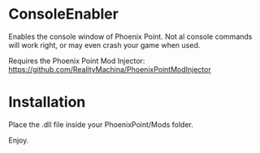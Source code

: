 # ConsoleEnabler
Enables the console window of Phoenix Point. Not al console commands will work right, or may even crash your game when used.

Requires the Phoenix Point Mod Injector: https://github.com/RealityMachina/PhoenixPointModInjector
# Installation

Place the .dll file inside your PhoenixPoint/Mods folder.

Enjoy.
